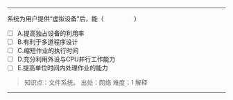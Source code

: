 ---
系统为用户提供“虚拟设备”后，能（　　　　　）
- [ ] A.提高独占设备的利用率 
- [ ] B.有利于多道程序设计 
- [ ] C.缩短作业的执行时间 
- [ ] D.充分利用外设与CPU并行工作能力 
- [ ] E.提高单位时间内处理作业的能力

> 知识点：文件系统。
> 出处：网络
> 难度：1
> 解释

---